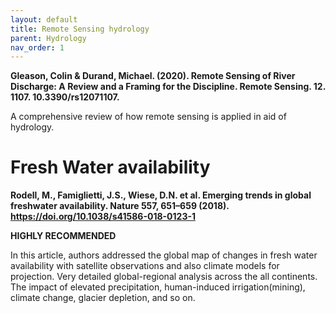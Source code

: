 ```yaml
---
layout: default
title: Remote Sensing hydrology
parent: Hydrology
nav_order: 1
---
```


__Gleason, Colin & Durand, Michael. (2020). Remote Sensing of River Discharge: A Review and a Framing for the Discipline. Remote Sensing. 12. 1107. 10.3390/rs12071107.__

A comprehensive review of how remote sensing is applied in aid of hydrology.

# Fresh Water availability

__Rodell, M., Famiglietti, J.S., Wiese, D.N. et al. Emerging trends in global freshwater availability. Nature 557, 651–659 (2018). https://doi.org/10.1038/s41586-018-0123-1__

**HIGHLY RECOMMENDED**

In this article, authors addressed the global map of changes in fresh water availability with satellite observations and also climate models for projection. Very detailed global-regional analysis across the all continents. The impact of elevated precipitation, human-induced irrigation(mining), climate change, glacier depletion, and so on. 

